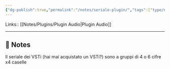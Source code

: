 ```yaml
---
{"dg-publish":true,"permalink":"/notes/seriale-plugin/","tags":["type/note"]}
---
```


Links:: [[Notes/Plugins/Plugin Audio\|Plugin Audio]]

---

## 📝 Notes

Il seriale dei VSTi (hai mai acquistato un VSTi?) sono a gruppi di 4 o 6 cifre x4 caselle 


